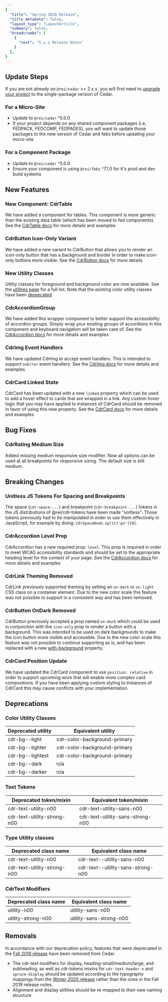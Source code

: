 ```yaml
---
{
  "title": "Spring 2020 Release",
  "title_metadata": false,
  "layout_type": "LayoutArticle",
  "summary": false,
  "breadcrumbs": [
    {
      "text": "5.x.x Release Notes"
    }
  ],
}
---
```


<cdr-doc-table-of-contents-shell parentSelector='h2' childSelector='h3'>


## Update Steps

If you are not already on `@rei/cedar` >= 2.x.x, you will first need to [upgrade your project](../summer-2019/) to the single-package version of Cedar.

### For a Micro-Site

- Update to `@rei/cedar` ^5.0.0
- If your project depends on any shared component packages (i.e, FEDPACK, FEDCOMP, FEDPAGES), you will want to update those packages to the new version of Cedar and febs before updating your micro-site

### For a Component Package

- Update to `@rei/cedar` ^5.0.0
- Ensure your component is using `@rei/febs` ^7.1.0 for it's prod and dev build systems

## New Features

### New Component: CdrTable

We have added a component for tables. This component is more generic than the existing data table (which has been moved to fed components). See the [CdrTable docs](../../components/table/) for more details and examples

### CdrButton Icon-Only Variant

We have added a new variant to CdrButton that allows you to render an icon-only button that has a background and border in order to make icon-only buttons more visible. See the [CdrButton docs](../../components/buttons/#icon-only-with-background) for more details

### New Utility Classes

Utility classes for foreground and background color are now available. See the  [utilities page](../../components/utilities/#color) for a full list.
Note that the existing color utility classes have been [deprecated](#color-utility-classes)

### CdrAccordionGroup

We have added this wrapper component to better support the accessibility of accordion groups. Simply wrap your existing groups of accordions in this component and keyboard navigation will be taken care of. See the [CdrAccordion docs](../../components/accordion/) for more details and examples

### CdrImg Event Handlers

We have updated CdrImg to accept event handlers. This is intended to support `onError` event handlers. See the [CdrImg docs](../../components/image/#error-event-handler) for more details and examples

### CdrCard Linked State

CdrCard has been updated with a new `linked` property which can be used to add a hover effect to cards that are wrapped in a link. Any custom hover logic that you may have applied to instances of CdrCard should be removed in favor of using this new property. See the [CdrCard docs](../../components/card/#linked) for more details and examples

## Bug Fixes

### CdrRating Medium Size

Added missing medium responsive size modifier. Now all options can be used at all breakpoints for responsive sizing. The default size is still medium.

## Breaking Changes

### Unitless JS Tokens For Spacing and Breakpoints

The space (`cdr-space-...`) and breakpoint (`cdr-breakpoint-...`) tokens in the JS distributions of @rei/cdr-tokens have been made "unitless". Those tokens previously had to be manipulated in order to use them effectively in JavaScript, for example by doing: `CdrSpaceOneX.split('px')[0]`.

### CdrAccordion Level Prop

CdrAccordion has a new required prop: `level`. This prop is required in order to meet WCAG accessibility standards and should be set to the appropriate heading level for the context of your page. See the [CdrAccordion docs](../../components/accordion/) for more details and examples

### CdrLink Theming Removed

CdrLink previously supported theming by setting an `on-dark` or `on-light` CSS class on a container element. Due to the new color scale this feature was not possible to support in a consistent way and has been removed.

### CdrButton OnDark Removed

CdrButton previously accepted a prop named `on-dark` which could be used in conjunction with the `icon-only` prop to render a button with a background. This was intended to be used on dark backgrounds to make the icon button more visible and accessible. Due to the new color scale this feature was not possible to continue supporting as is, and has been replaced with a new [with-background](./#cdrbutton-icon-only-variant) property.

### CdrCard Position Update

We have updated the CdrCard component to use `position: relative` in order to support upcoming work that will enable more complex card compositions. If you have been applying custom styling to instances of CdrCard this may cause conflicts with your implementation.

## Deprecations

### Color Utility Classes


| Deprecated utility   | Equivalent utility       |
|----------------------|--------------------------|
| cdr-bg--light        | cdr-color-background-primary     |
| cdr-bg--lighter      | cdr-color-background-primary     |
| cdr-bg--lightest     | cdr-color-background-primary     |
| cdr-bg--dark         | n/a  |
| cdr-bg--darker       | n/a  |

### Text Tokens
| Deprecated token/mixin   | Equivalent token/mixin       |
|--------------------------|------------------------------|
| cdr-text-utility-n00         | cdr-text-utility-sans-n00         |
| cdr-text-utility-strong-n00  | cdr-text-utility-sans-strong-n00  |

### Type Utility classes
| Deprecated class name   | Equivalent class name         |
|-------------------------|-------------------------------|
| cdr-text-utility-n00        | cdr-text--utility-sans-n00         |
| cdr-text-utility-strong-n00 | cdr-text--utility-sans-strong-n00  |


### CdrText Modifiers
| Deprecated class name   | Equivalent class name         |
|-------------------------|-------------------------------|
| utility-n00                 | utility-sans-n00                  |
| utility-strong-n00          | utility-sans-strong-n00          |


## Removals

In accordance with our deprecation policy, features that were deprecated in the [Fall 2019 release](../fall-2019/#deprecations) have been removed from Cedar.

- The cdr-text modifiers for display, heading-small/medium/large, and subheading, as well as cdr-tokens mixins for `cdr-text-header-n` and `spruce-display` should be updated according to the typography mappings from the [Winter 2020 release](../winter-2020/#updated-deprecation-mappings) rather than the ones in the Fall 2019 release notes.
- Alignment and display utilities should be re-mapped to their new naming structure

</cdr-doc-table-of-contents-shell>
